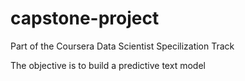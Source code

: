 # capstone-project
Part of the Coursera Data Scientist Specilization Track

The objective is to build a predictive text model
